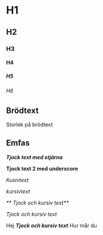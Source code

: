 # H1

## H2

### H3

#### H4

##### H5

###### H6

## Brödtext

Storlek på brödtext

## Emfas

_**Tjock text med stjärna**_

__Tjock text 2 med underscore__


*Kusivtext*

_kursivtext_

_** Tjock och kursiv text**_

*_Tjock och kursiv text_*

Hej **_Tjock och kursiv text_** Hur mår du





